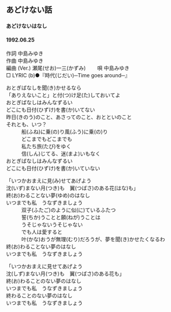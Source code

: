 ## あどけない話
#### あどけないはなし
####  1992.06.25


作詞     中島みゆき  
作曲      中島みゆき  
編曲 (Ver.) 瀬尾(せお)一三(かずみ)　　 
唄     中島みゆき   
□ LYRIC (b)●『時代(じだい)─Time goes around─』   
   
   
おとぎばなしを聞(き)かせるなら   
「ありえないこと」と付(つ)け足(た)しておいてよ   
おとぎばなしはみんなずるい   
どこにも日付(ひずけ)を書(か)いてない   
昨日(きのう)のこと、あさってのこと、おとといのこと   
それとも、いつ？   
　　　船(ふね)に乗(の)り風(ふう)に乗(の)り   
　　　どこまでもどこまでも   
　　　私たち旅(たび)をゆく   
　　　信(しん)じてる、迷(まよ)いもなく   
おとぎばなしはみんなずるい   
どこにも日付(ひずけ)を書(か)いていない   
   
「いつかおまえに見(み)せてあげよう   
沈(いず)まない月(つき)も　翼(つばさ)のある花(はな)も」   
終(お)わることない夢(ゆめ)のはなし   
いつまでも私　うなずきましょう   
　　　双子(ふたご)のように似(に)ているふたつ   
　　　誓(ちか)うことと願(ねが)うことは   
　　　うそじゃないうそじゃない   
　　　でも人は愛すると   
　　　叶(かな)おうが無理(むり)だろうが、夢を聞(き)かせたくなるわ   
終(お)わることない夢のはなし   
いつまでも私　うなずきましょう   
   
「いつかおまえに見せてあげよう   
沈(しず)まない月(つき)も　翼(つばさ)のある花も」   
終(お)わることのない夢のはなし   
いつまでも私　うなずきましょう   
終わることのない夢のはなし   
いつまでも私　うなずきましょう   